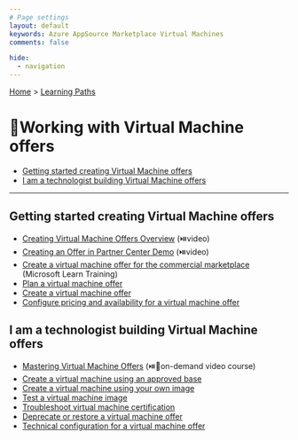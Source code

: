 ```yaml
---
# Page settings
layout: default
keywords: Azure AppSource Marketplace Virtual Machines
comments: false

hide:
  - navigation
---
```


[Home](../index.md) > [Learning Paths](./index.md)

# 🚦Working with Virtual Machine offers

<!-- no toc -->
- [Getting started creating Virtual Machine offers](#getting-started-creating-virtual-machine-offers)
- [I am a technologist building Virtual Machine offers](#i-am-a-technologist-building-virtual-machine-offers)

---

## Getting started creating Virtual Machine offers

- [Creating Virtual Machine Offers Overview](https://microsoft.github.io/Mastering-the-Marketplace/vm/#creating-virtual-machine-offers-overview) (⏯️video)
- [Creating an Offer in Partner Center Demo](https://microsoft.github.io/Mastering-the-Marketplace/vm/#creating-and-customizing-a-virtual-machine-demo) (⏯️video)
- [Create a virtual machine offer for the commercial marketplace](https://learn.microsoft.com/en-us/training/modules/create-vm-offer-commercial-marketplace/) (Microsoft Learn Training)
- [Plan a virtual machine offer](https://docs.microsoft.com/azure/marketplace/marketplace-virtual-machines)
- [Create a virtual machine offer](https://docs.microsoft.com/azure/marketplace/azure-vm-offer-setup)
- [Configure pricing and availability for a virtual machine offer](https://docs.microsoft.com/azure/marketplace/azure-vm-plan-pricing-and-availability)

## I am a technologist building Virtual Machine offers

- [Mastering Virtual Machine Offers](https://microsoft.github.io/Mastering-the-Marketplace/vm/) (⏯️🧪on-demand video course)
- [Create a virtual machine using an approved base](https://docs.microsoft.com/azure/marketplace/azure-vm-use-approved-base)
- [Create a virtual machine using your own image](https://docs.microsoft.com/azure/marketplace/azure-vm-use-own-image)
- [Test a virtual machine image](https://docs.microsoft.com/azure/marketplace/azure-vm-image-test)
- [Troubleshoot virtual machine certification](https://docs.microsoft.com/azure/marketplace/azure-vm-certification-faq)
- [Deprecate or restore a virtual machine offer](https://docs.microsoft.com/azure/marketplace/deprecate-vm)
- [Technical configuration for a virtual machine offer](https://docs.microsoft.com/azure/marketplace/azure-vm-plan-technical-configuration)

